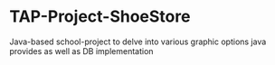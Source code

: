 # TAP-Project-ShoeStore
Java-based school-project to delve into various graphic options java provides as well as DB implementation
